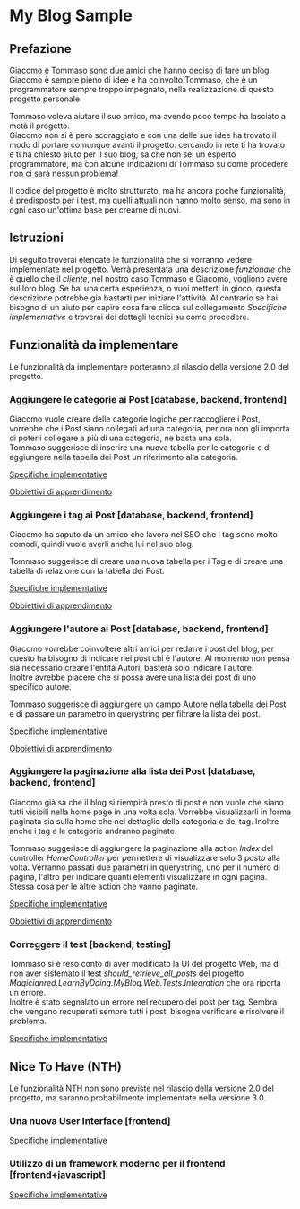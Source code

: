 # My Blog Sample  

## Prefazione  
Giacomo e Tommaso sono due amici che hanno deciso di fare un blog.  
Giacomo è sempre pieno di idee e ha coinvolto Tommaso, che è un programmatore sempre troppo impegnato, nella realizzazione di questo progetto personale.  

Tommaso voleva aiutare il suo amico, ma avendo poco tempo ha lasciato a metà il progetto.  
Giacomo non si è però scoraggiato e con una delle sue idee ha trovato il modo di portare comunque avanti il progetto: cercando in rete ti ha trovato e ti ha chiesto aiuto per il suo blog, sa che non sei un esperto programmatore, ma con alcune indicazioni di Tommaso su come procedere non ci sarà nessun problema!  

Il codice del progetto è molto strutturato, ma ha ancora poche funzionalità, è predisposto per i test, ma quelli attuali non hanno molto senso, ma sono in ogni caso un'ottima base per crearne di nuovi.  

## Istruzioni  
Di seguito troverai elencate le funzionalità che si vorranno vedere implementate nel progetto. Verrà presentata una descrizione *funzionale* che è quello che il *cliente*, nel nostro caso Tommaso e Giacomo, vogliono avere sul loro blog. Se hai una certa esperienza, o vuoi metterti in gioco, questa descrizione potrebbe già bastarti per iniziare l'attività. Al contrario se hai bisogno di un aiuto per capire cosa fare clicca sul collegamento *Specifiche implementative* e troverai dei dettagli tecnici su come procedere.  

## Funzionalità da implementare  
Le funzionalità da implementare porteranno al rilascio della versione 2.0 del progetto.  

### Aggiungere le categorie ai Post [database, backend, frontend]
Giacomo vuole creare delle categorie logiche per raccogliere i Post, vorrebbe che i Post siano collegati ad una categoria, per ora non gli importa di poterli collegare a più di una categoria, ne basta una sola.  
Tommaso suggerisce di inserire una nuova tabella per le categorie e di aggiungere nella tabella dei Post un riferimento alla categoria.  

[Specifiche implementative](Features/PostCategories_IT.md)  

[Obbiettivi di apprendimento](LearningGoals/PostCategories_IT.md)  

### Aggiungere i tag ai Post [database, backend, frontend]  
Giacomo ha saputo da un amico che lavora nel SEO che i tag sono molto comodi, quindi vuole averli anche lui nel suo blog.  

Tommaso suggerisce di creare una nuova tabella per i Tag e di creare una tabella di relazione con la tabella dei Post.  

[Specifiche implementative](Features/PostTags_IT.md)  

[Obbiettivi di apprendimento](LearningGoals/PostTags_IT.md)  

### Aggiungere l'autore ai Post [database, backend, frontend]  
Giacomo vorrebbe coinvoltere altri amici per redarre i post del blog, per questo ha bisogno di indicare nei post chi è l'autore. Al momento non pensa sia necessario creare l'entità Autori, basterà solo indicare l'autore.  
Inoltre avrebbe piacere che si possa avere una lista dei post di uno specifico autore.  

Tommaso suggerisce di aggiungere un campo Autore nella tabella dei Post e di passare un parametro in querystring per filtrare la lista dei post.  

[Specifiche implementative](Features/PostAuthor_IT.md)  

[Obbiettivi di apprendimento](LearningGoals/PostAuthor_IT.md)  

### Aggiungere la paginazione alla lista dei Post [database, backend, frontend]  
Giacomo già sa che il blog si riempirà presto di post e non vuole che siano tutti visibili nella home page in una volta sola. Vorrebbe visualizzarli in forma paginata sia sulla home che nel dettaglio della categoria e dei tag. Inoltre anche i tag e le categorie andranno paginate.    

Tommaso suggerisce di aggiungere la paginazione alla action *Index* del controller *HomeController* per permettere di visualizzare solo 3 posto alla volta. Verranno passati due parametri in querystring, uno per il numero di pagina, l'altro per indicare quanti elementi visualizzare in ogni pagina. Stessa cosa per le altre action che vanno paginate.  

[Specifiche implementative](Features/PostPagination_IT.md)  

[Obbiettivi di apprendimento](LearningGoals/PostPagination_IT.md)  

### Correggere il test [backend, testing]
Tommaso si è reso conto di aver modificato la UI del progetto Web, ma di non aver sistemato il test *should_retrieve_all_posts* del progetto *Magicianred.LearnByDoing.MyBlog.Web.Tests.Integration* che ora riporta un errore.  
Inoltre è stato segnalato un errore nel recupero dei post per tag. Sembra che vengano recuperati sempre tutti i post, bisogna verificare e risolvere il problema.  

[Specifiche implementative](Features/ErrorInTest_IT.md)  

## Nice To Have (NTH)
Le funzionalità NTH non sono previste nel rilascio della versione 2.0 del progetto, ma saranno probabilmente implementate nella versione 3.0.  

### Una nuova User Interface [frontend]

[Specifiche implementative](Features/NewUI_IT.md)  

### Utilizzo di un framework moderno per il frontend [frontend+javascript]

[Specifiche implementative](Features/ClientFramework_IT.md)  

